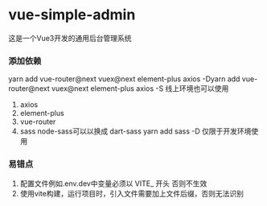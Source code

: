 # vue-simple-admin
这是一个Vue3开发的通用后台管理系统

### 添加依赖
yarn add vue-router@next vuex@next element-plus axios -Dyarn add vue-router@next vuex@next element-plus axios -S 线上环境也可以使用
 1. axios 
 2. element-plus
 3. vue-router
 4. sass   node-sass可以以换成   dart-sass   yarn add sass -D 仅限于开发环境使用

 ### 易错点

 1. 配置文件例如.env.dev中变量必须以 VITE_ 开头  否则不生效
 2. 使用vite构建，运行项目时，引入文件需要加上文件后缀，否则无法识别
